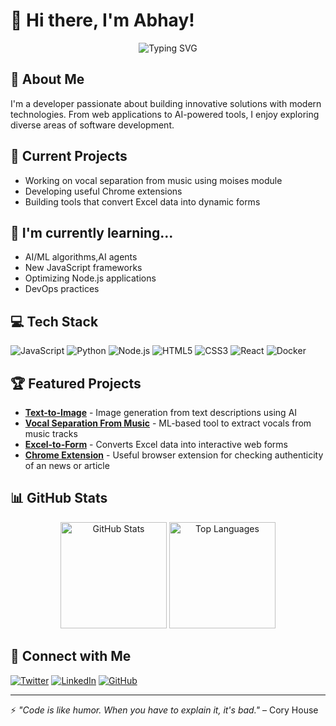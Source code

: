 # 👋 Hi there, I'm Abhay!

<div align="center">
  <img src="https://readme-typing-svg.herokuapp.com?font=Fira+Code&pause=1000&color=2E9AFE&width=435&lines=Full+Stack+Developer;AI%2FML+Enthusiast;Always+learning+new+technologies" alt="Typing SVG" />
</div>

## 💫 About Me
I'm a developer passionate about building innovative solutions with modern technologies. From web applications to AI-powered tools, I enjoy exploring diverse areas of software development.

## 🔭 Current Projects
- Working on vocal separation from music using moises module
- Developing useful Chrome extensions
- Building tools that convert Excel data into dynamic forms

## 🌱 I'm currently learning...
- AI/ML algorithms,AI agents
- New JavaScript frameworks
- Optimizing Node.js applications
- DevOps practices

## 💻 Tech Stack
![JavaScript](https://img.shields.io/badge/-JavaScript-F7DF1E?style=for-the-badge&logo=javascript&logoColor=black)
![Python](https://img.shields.io/badge/-Python-3776AB?style=for-the-badge&logo=python&logoColor=white)
![Node.js](https://img.shields.io/badge/-Node.js-339933?style=for-the-badge&logo=node.js&logoColor=white)
![HTML5](https://img.shields.io/badge/-HTML5-E34F26?style=for-the-badge&logo=html5&logoColor=white)
![CSS3](https://img.shields.io/badge/-CSS3-1572B6?style=for-the-badge&logo=css3&logoColor=white)
![React](https://img.shields.io/badge/-React-61DAFB?style=for-the-badge&logo=react&logoColor=black)
![Docker](https://img.shields.io/badge/-Docker-2496ED?style=for-the-badge&logo=docker&logoColor=white)

## 🏆 Featured Projects
- [**Text-to-Image**](https://github.com/murarii07/Text-to-Image) - Image generation from text descriptions using AI
- [**Vocal Separation From Music**](https://github.com/murarii07/Vocal_Separation_From_Music) - ML-based tool to extract vocals from music tracks
- [**Excel-to-Form**](https://github.com/murarii07/excel-to-form) - Converts Excel data into interactive web forms
- [**Chrome Extension**](https://github.com/murarii07/chromeExtension) - Useful browser extension for checking authenticity of an news or article

## 📊 GitHub Stats
<div align="center">
  <img src="https://github-readme-stats.vercel.app/api?username=murarii07&show_icons=true&theme=tokyonight" alt="GitHub Stats" height="170" />
  <img src="https://github-readme-stats.vercel.app/api/top-langs/?username=murarii07&layout=compact&theme=tokyonight" alt="Top Languages" height="170" />
</div>

## 🔗 Connect with Me
[![Twitter](https://img.shields.io/badge/Twitter-1DA1F2?style=for-the-badge&logo=twitter&logoColor=white)](https://x.com/Abhay22933706/)
[![LinkedIn](https://img.shields.io/badge/LinkedIn-0077B5?style=for-the-badge&logo=linkedin&logoColor=white)](https://www.linkedin.com/)
[![GitHub](https://img.shields.io/badge/GitHub-100000?style=for-the-badge&logo=github&logoColor=white)](https://github.com/murarii07)

---

⚡ *"Code is like humor. When you have to explain it, it's bad."* – Cory House
